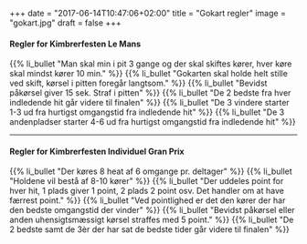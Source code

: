 +++
date = "2017-06-14T10:47:06+02:00"
title = "Gokart regler"
image = "gokart.jpg"
draft = false
+++

#### Regler for Kimbrerfesten Le Mans
{{% li_bullet "Man skal min i pit 3 gange og der skal skiftes kører, hver køre skal mindst kører 10 min." %}}
{{% li_bullet "Gokarten skal holde helt stille ved skift, kørsel i pitten foregår langtsom." %}}
{{% li_bullet "Bevidst påkørsel giver 15 sek. Straf i pitten" %}}
{{% li_bullet "De 2 bedste fra hver indledende hit går videre til finalen" %}}
{{% li_bullet "De 3 vindere starter 1-3 ud fra hurtigst omgangstid fra indledende hit" %}}
{{% li_bullet "De 3 andenpladser starter 4-6 ud fra hurtigst omgangstid fra indledende hit" %}}

---

#### Regler for Kimbrerfesten Individuel Gran Prix
{{% li_bullet "Der køres 8 heat af 6 omgange pr. deltager" %}}
{{% li_bullet "Holdene vil bestå af 8-10 kører" %}}
{{% li_bullet "Der uddeles point for hver hit, 1 plads giver 1 point, 2 plads 2 point osv. Det handler om at have færrest point." %}}
{{% li_bullet "Ved pointlighed er det den kører der har den bedste omgangstid der vinder" %}}
{{% li_bullet "Bevidst påkørsel eller anden uhensigtsmæssigt kørsel straffes med 5 point." %}}
{{% li_bullet "De 2 bedste samt de 3èr der har sat de bedste tider går videre til finalen" %}}